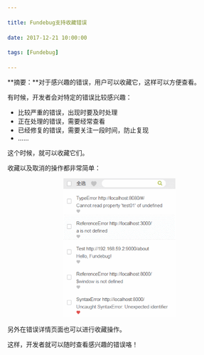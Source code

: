 ```yaml
---

title: Fundebug支持收藏错误

date: 2017-12-21 10:00:00

tags: [Fundebug]

---
```


**摘要：**对于感兴趣的错误，用户可以收藏它，这样可以方便查看。

<!-- more -->

有时候，开发者会对特定的错误比较感兴趣：

- 比较严重的错误，出现时要及时处理
- 正在处理的错误，需要经常查看
- 已经修复的错误，需要关注一段时间，防止复现
- ......

这个时候，就可以收藏它们。

收藏以及取消的操作都非常简单：

<div style="text-align: center;">
<img style="width:50%;" src="fundebug-support-collecting-errors/collect.gif" />
</div>

另外在错误详情页面也可以进行收藏操作。

这样，开发者就可以随时查看感兴趣的错误咯！
